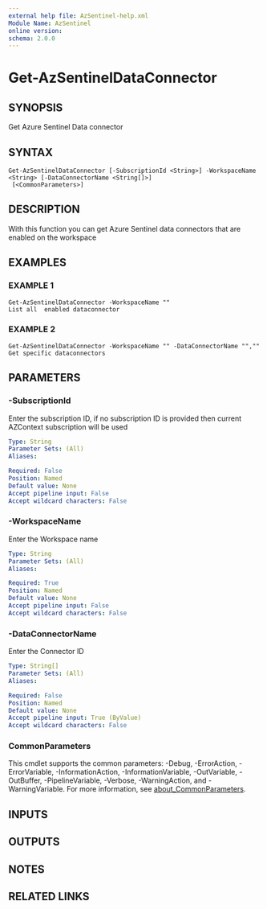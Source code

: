 ```yaml
---
external help file: AzSentinel-help.xml
Module Name: AzSentinel
online version:
schema: 2.0.0
---
```


# Get-AzSentinelDataConnector

## SYNOPSIS
Get Azure Sentinel Data connector

## SYNTAX

```
Get-AzSentinelDataConnector [-SubscriptionId <String>] -WorkspaceName <String> [-DataConnectorName <String[]>]
 [<CommonParameters>]
```

## DESCRIPTION
With this function you can get Azure Sentinel data connectors that are enabled on the workspace

## EXAMPLES

### EXAMPLE 1
```
Get-AzSentinelDataConnector -WorkspaceName ""
List all  enabled dataconnector
```

### EXAMPLE 2
```
Get-AzSentinelDataConnector -WorkspaceName "" -DataConnectorName "",""
Get specific dataconnectors
```

## PARAMETERS

### -SubscriptionId
Enter the subscription ID, if no subscription ID is provided then current AZContext subscription will be used

```yaml
Type: String
Parameter Sets: (All)
Aliases:

Required: False
Position: Named
Default value: None
Accept pipeline input: False
Accept wildcard characters: False
```

### -WorkspaceName
Enter the Workspace name

```yaml
Type: String
Parameter Sets: (All)
Aliases:

Required: True
Position: Named
Default value: None
Accept pipeline input: False
Accept wildcard characters: False
```

### -DataConnectorName
Enter the Connector ID

```yaml
Type: String[]
Parameter Sets: (All)
Aliases:

Required: False
Position: Named
Default value: None
Accept pipeline input: True (ByValue)
Accept wildcard characters: False
```

### CommonParameters
This cmdlet supports the common parameters: -Debug, -ErrorAction, -ErrorVariable, -InformationAction, -InformationVariable, -OutVariable, -OutBuffer, -PipelineVariable, -Verbose, -WarningAction, and -WarningVariable. For more information, see [about_CommonParameters](http://go.microsoft.com/fwlink/?LinkID=113216).

## INPUTS

## OUTPUTS

## NOTES

## RELATED LINKS
